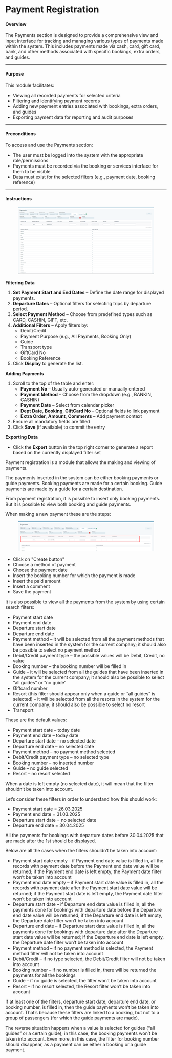 # Payment Registration

#### Overview

The Payments section is designed to provide a comprehensive view and input interface for tracking and managing various types of payments made within the system. This includes payments made via cash, card, gift card, bank, and other methods associated with specific bookings, extra orders, and guides.

***

#### Purpose

This module facilitates:

* Viewing all recorded payments for selected criteria
* Filtering and identifying payment records
* Adding new payment entries associated with bookings, extra orders, and guides
* Exporting payment data for reporting and audit purposes

***

#### Preconditions

To access and use the Payments section:

* The user must be logged into the system with the appropriate role/permissions
* Payments must be recorded via the booking or services interface for them to be visible
* Data must exist for the selected filters (e.g., payment date, booking reference)

***

#### Instructions

<figure><img src="../.gitbook/assets/image (1) (1) (1) (1) (1) (1) (1) (1) (1) (1) (1) (1) (1) (1) (1) (1).png" alt=""><figcaption></figcaption></figure>

**Filtering Data**

1. **Set Payment Start and End Dates** – Define the date range for displayed payments.
2. **Departure Dates** – Optional filters for selecting trips by departure period.
3. **Select Payment Method** – Choose from predefined types such as CARD, CASHIN, GIFT, etc.
4. **Additional Filters** – Apply filters by:
   * Debit/Credit
   * Payment Purpose (e.g., All Payments, Booking Only)
   * Guide
   * Transport type
   * GiftCard No
   * Booking Reference
5. Click **Display** to generate the list.

**Adding Payments**

1. Scroll to the top of the table and enter:
   * **Payment No** – Usually auto-generated or manually entered
   * **Payment Method** – Choose from the dropdown (e.g., BANKIN, CASHIN)
   * **Payment Date** – Select from calendar picker
   * **Dept Date**, **Booking**, **GiftCard No** – Optional fields to link payment
   * **Extra Order**, **Amount**, **Comments** – Add payment context
2. Ensure all mandatory fields are filled
3. Click **Save** (if available) to commit the entry

**Exporting Data**

* Click the **Export** button in the top right corner to generate a report based on the currently displayed filter set

Payment registration is a module that allows the making and viewing of payments.

The payments inserted in the system can be either booking payments or guide payments. Booking payments are made for a certain booking. Guide payments are made by a guide for a certain destination.

From payment registration, it is possible to insert only booking payments. But it is possible to view both booking and guide payments.

When making a new payment these are the steps:

<figure><img src="../.gitbook/assets/image (4) (1) (1) (1) (1) (1) (1) (1) (1) (1) (1) (1) (1) (1) (1) (1) (1) (1) (1) (1) (1) (1) (1) (1) (1) (1) (1) (1) (1) (1) (1) (1) (1) (1) (1) (1) (1).png" alt=""><figcaption></figcaption></figure>

* Click on "Create button"
* Choose a method of payment
* Choose the payment date
* Insert the booking number for which the payment is made
* Insert the paid amount
* Insert a comment
* Save the payment

It is also possible to view all the payments from the system by using certain search filters:

* Payment start date
* Payment end date
* Departure start date
* Departure end date
* Payment method – it will be selected from all the payment methods that have been inserted in the system for the current company; it should also be possible to select no payment method
* Debit/Credit payment type – the possible values will be Debit, Credit, no value
* Booking number – the booking number will be filled in
* Guide – it will be selected from all the guides that have been inserted in the system for the current company; it should also be possible to select “all guides” or “no guide”
* Giftcard number
* Resort (this filter should appear only when a guide or “all guides” is selected) – it will be selected from all the resorts in the system for the current company; it should also be possible to select no resort
* Transport

These are the default values:

* Payment start date – today date
* Payment end date – today date
* Departure start date – no selected date
* Departure end date – no selected date
* Payment method – no payment method selected
* Debit/Credit payment type – no selected type
* Booking number – no inserted number
* Guide – no guide selected
* Resort – no resort selected

When a date is left empty (no selected date), it will mean that the filter shouldn’t be taken into account.

Let’s consider these filters in order to understand how this should work:

* Payment start date = 26.03.2025
* Payment end date = 31.03.2025
* Departure start date = no selected date
* Departure end date =  30.04.2025

All the payments for bookings with departure dates before 30.04.2025 that are made after the 1st should be displayed.

Below are all the cases when the filters shouldn’t be taken into account:

* Payment start date empty - if Payment end date value is filled in, all the records with payment date before the Payment end date value will be returned; if the Payment end date is left empty, the Payment date filter won’t be taken into account
* Payment end date empty – if Payment start date value is filled in, all the records with payment date after the Payment start date value will be returned; if the Payment start date is left empty, the Payment date filter won’t be taken into account
* Departure start date – if Departure end date value is filled in, all the payments done for bookings with departure date before the Departure end date value will be returned; if the Departure end date is left empty, the Departure date filter won’t be taken into account
* Departure end date – if Departure start date value is filled in, all the payments done for bookings with departure date after the Departure start date value will be returned; if the Departure end date is left empty, the Departure date filter won’t be taken into account
* Payment method – if no payment method is selected, the Payment method filter will not be taken into account
* Debit/Credit – if no type selected, the Debit/Credit filter will not be taken into account
* Booking number – if no number is filled in, there will be returned the payments for all the bookings
* Guide – if no guide is selected, the filter won’t be taken into account
* Resort – if no resort selected, the Resort filter won’t be taken into account

If at least one of the filters, departure start date, departure end date, or booking number, is filled in, then the guide payments won’t be taken into account. That’s because these filters are linked to a booking, but not to a group of passengers (for which the guide payments are made).

The reverse situation happens when a value is selected for guides (“all guides” or a certain guide); in this case, the booking payments won’t be taken into account. Even more, in this case, the filter for booking number should disappear, as a payment can be either a booking or a guide payment.
